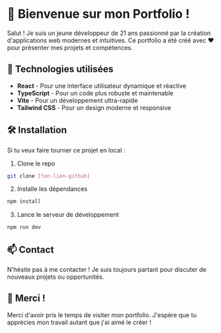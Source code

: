 # 👋 Bienvenue sur mon Portfolio !

Salut ! Je suis un jeune développeur de 21 ans passionné par la création d'applications web modernes et intuitives. Ce portfolio a été créé avec ❤️ pour présenter mes projets et compétences.

## 🚀 Technologies utilisées

- **React** - Pour une interface utilisateur dynamique et réactive
- **TypeScript** - Pour un code plus robuste et maintenable
- **Vite** - Pour un développement ultra-rapide
- **Tailwind CSS** - Pour un design moderne et responsive

## 🛠️ Installation

Si tu veux faire tourner ce projet en local :

1. Clone le repo
```bash
git clone [ton-lien-github]
```

2. Installe les dépendances
```bash
npm install
```

3. Lance le serveur de développement
```bash
npm run dev
```

## 📫 Contact

N'hésite pas à me contacter ! Je suis toujours partant pour discuter de nouveaux projets ou opportunités.

## 🙏 Merci !

Merci d'avoir pris le temps de visiter mon portfolio. J'espère que tu apprécies mon travail autant que j'ai aimé le créer !
